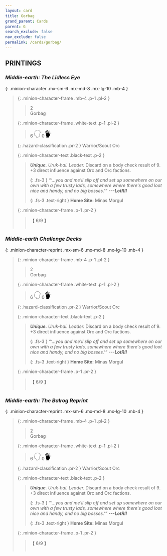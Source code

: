 ```yaml
---
layout: card
title: Gorbag
grand_parent: Cards
parent: G
search_exclude: false
nav_exclude: false
permalink: /cards/gorbag/
---
```


## PRINTINGS


### _Middle-earth: The Lidless Eye_

{: .minion-character .mx-sm-6 .mx-md-8 .mx-lg-10 .mb-4 }
> {: .minion-character-frame .mb-4 .p-1 .pl-2 }
> > <div class="hazard-mp">2</div>
> > <div class="card-name">Gorbag</div>
>
> {: .minion-character-frame .white-text .p-1 .pl-2 }
> > 6 ![](/assets/images/mind.svg) 0![](/assets/images/di.svg)
>
> {: .hazard-classification .pr-2 }
> Warrior/Scout Orc
>
> {: .minion-character-text .black-text .p-2 }
> > _**Unique.**_ _Uruk-hai._ _Leader._ Discard on a body check result of 9. +3 direct influence against Orc and Orc factions. 
> > 
> > {: .fs-3 } 
> > _“‘...you and me'll slip off and set up somewhere on our own with a few trusty lads, somewhere where there's good loot nice and handy, and no big bosses.’”_ ***---&#65279;LotRII***  
> > 
> > {: .fs-3 .text-right } 
> > **Home Site:** Minas Morgul 
>
> {: .minion-character-frame .p-1 .pr-2 }
> > <div class="card-shield">【 6/9 】</div>
> > <div class="card-corruption-white">&nbsp;</div>

### _Middle-earth Challenge Decks_

{: .minion-character-reprint .mx-sm-6 .mx-md-8 .mx-lg-10 .mb-4 }
> {: .minion-character-frame .mb-4 .p-1 .pl-2 }
> > <div class="hazard-mp">2</div>
> > <div class="card-name">Gorbag</div>
>
> {: .minion-character-frame .white-text .p-1 .pl-2 }
> > 6 ![](/assets/images/mind.svg) 0![](/assets/images/di.svg)
>
> {: .hazard-classification .pr-2 }
> Warrior/Scout Orc
>
> {: .minion-character-text .black-text .p-2 }
> > _**Unique.**_ _Uruk-hai._ _Leader._ Discard on a body check result of 9. +3 direct influence against Orc and Orc factions. 
> > 
> > {: .fs-3 } 
> > _“‘...you and me'll slip off and set up somewhere on our own with a few trusty lads, somewhere where there's good loot nice and handy, and no big bosses.’”_ ***---&#65279;LotRII***  
> > 
> > {: .fs-3 .text-right } 
> > **Home Site:** Minas Morgul 
>
> {: .minion-character-frame .p-1 .pr-2 }
> > <div class="card-shield">【 6/9 】</div>
> > <div class="card-corruption-white">&nbsp;</div>

### _Middle-earth: The Balrog Reprint_

{: .minion-character-reprint .mx-sm-6 .mx-md-8 .mx-lg-10 .mb-4 }
> {: .minion-character-frame .mb-4 .p-1 .pl-2 }
> > <div class="hazard-mp">2</div>
> > <div class="card-name">Gorbag</div>
>
> {: .minion-character-frame .white-text .p-1 .pl-2 }
> > 6 ![](/assets/images/mind.svg) 0![](/assets/images/di.svg)
>
> {: .hazard-classification .pr-2 }
> Warrior/Scout Orc
>
> {: .minion-character-text .black-text .p-2 }
> > _**Unique.**_ _Uruk-hai._ _Leader._ Discard on a body check result of 9. +3 direct influence against Orc and Orc factions. 
> > 
> > {: .fs-3 } 
> > _“‘...you and me'll slip off and set up somewhere on our own with a few trusty lads, somewhere where there's good loot nice and handy, and no big bosses.’”_ ***---&#65279;LotRII***  
> > 
> > {: .fs-3 .text-right } 
> > **Home Site:** Minas Morgul 
>
> {: .minion-character-frame .p-1 .pr-2 }
> > <div class="card-shield">【 6/9 】</div>
> > <div class="card-corruption-white">&nbsp;</div>
